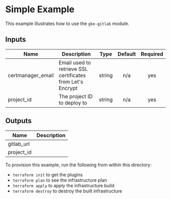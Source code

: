 # Simple Example

This example illustrates how to use the `gke-gitlab` module.

[^]: (autogen_docs_start)

## Inputs

| Name | Description | Type | Default | Required |
|------|-------------|:----:|:-----:|:-----:|
| certmanager\_email | Email used to retrieve SSL certificates from Let's Encrypt | string | n/a | yes |
| project\_id | The project ID to deploy to | string | n/a | yes |

## Outputs

| Name | Description |
|------|-------------|
| gitlab\_url |  |
| project\_id |  |

[^]: (autogen_docs_end)

To provision this example, run the following from within this directory:
- `terraform init` to get the plugins
- `terraform plan` to see the infrastructure plan
- `terraform apply` to apply the infrastructure build
- `terraform destroy` to destroy the built infrastructure
